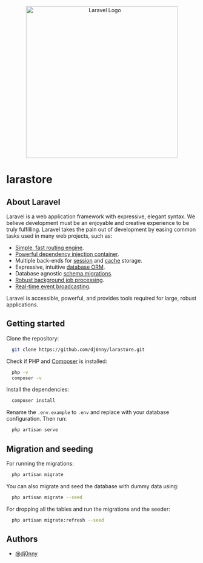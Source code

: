 <p align="center"><a href="https://laravel.com" target="_blank"><img src="https://raw.githubusercontent.com/laravel/art/master/logo-lockup/5%20SVG/2%20CMYK/1%20Full%20Color/laravel-logolockup-cmyk-red.svg" width="400" alt="Laravel Logo"></a></p>

# larastore

## About Laravel

Laravel is a web application framework with expressive, elegant syntax. We believe development must be an enjoyable and creative experience to be truly fulfilling. Laravel takes the pain out of development by easing common tasks used in many web projects, such as:

-   [Simple, fast routing engine](https://laravel.com/docs/routing).
-   [Powerful dependency injection container](https://laravel.com/docs/container).
-   Multiple back-ends for [session](https://laravel.com/docs/session) and [cache](https://laravel.com/docs/cache) storage.
-   Expressive, intuitive [database ORM](https://laravel.com/docs/eloquent).
-   Database agnostic [schema migrations](https://laravel.com/docs/migrations).
-   [Robust background job processing](https://laravel.com/docs/queues).
-   [Real-time event broadcasting](https://laravel.com/docs/broadcasting).

Laravel is accessible, powerful, and provides tools required for large, robust applications.

## Getting started

Clone the repository:

```bash
  git clone https://github.com/dj0nny/larastore.git
```

Check if PHP and [Composer](https://getcomposer.org/) is installed:

```bash
  php -v
  composer -v
```

Install the dependencies:

```bash
  composer install
```

Rename the `.env.example` to `.env` and replace with your database configuration.
Then run:

```bash
  php artisan serve
```

## Migration and seeding

For running the migrations:

```bash
  php artisan migrate
```

You can also migrate and seed the database with dummy data using:

```bash
  php artisan migrate --seed
```

For dropping all the tables and run the migrations and the seeder:

```bash
  php artisan migrate:refresh --seed
```

## Authors

-   [@dj0nny](https://github.com/dj0nny/)
